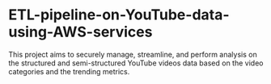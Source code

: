 # ETL-pipeline-on-YouTube-data-using-AWS-services
This project aims to securely manage, streamline, and perform analysis on the structured and semi-structured YouTube videos data based on the video categories and the trending metrics.
